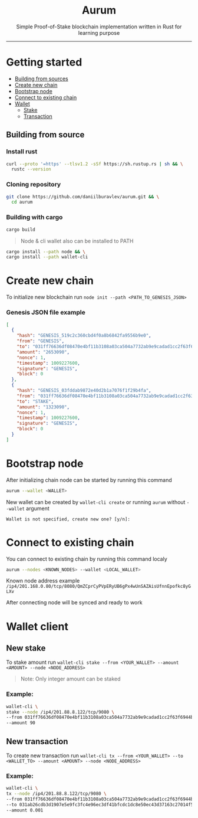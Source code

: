 <div align="center">
    <div>
        <h1>Aurum</h1>
    </div>
    <p>Simple Proof-of-Stake blockchain implementation written in Rust for learning purpose</p>
</div>

___

# Getting started
- [Building from sources](#building-from-source)
- [Create new chain](#create-new-chain)
- [Bootstrap node](#bootstrap-node)
- [Connect to existing chain](#connect-to-existing-chain)
- [Wallet](#wallet-client)
  - [Stake](#new-stake)
  - [Transaction](#new-transaction)
## Building from source
### Install rust
```bash
curl --proto '=https' --tlsv1.2 -sSf https://sh.rustup.rs | sh && \
  rustc --version
```
### Cloning repository
```bash
git clone https://github.com/daniilburavlev/aurum.git && \
  cd aurum
```
### Building with cargo
```bash
cargo build 
```
> Node & cli wallet also can be installed to PATH
```bash
cargo install --path node && \
cargo install --path wallet-cli
```

# Create new chain
To initialize new blockchain run `node init --path <PATH_TO_GENESIS_JSON>`
### Genesis JSON file example
```json
[
  {
    "hash": "GENESIS_519c2c360cbd4f0a8b6842fa9556b9e0",
    "from": "GENESIS",
    "to": "031ff76636df08470e4bf11b3108a03ca504a7732ab9e9cadad1cc2f63f6944bd1",
    "amount": "2653090",
    "nonce": 1,
    "timestamp": 1009227600,
    "signature": "GENESIS",
    "block": 0
  },
  {
    "hash": "GENESIS_03fddab9872e40d2b1a7076f1f29b4fa",
    "from": "031ff76636df08470e4bf11b3108a03ca504a7732ab9e9cadad1cc2f63f6944bd1",
    "to": "STAKE",
    "amount": "1323090",
    "nonce": 1,
    "timestamp": 1009227600,
    "signature": "GENESIS",
    "block": 0
  }
]
```

# Bootstrap node
After initializing chain node can be started by running this command
```bash
aurum --wallet <WALLET>
```
New wallet can be created by `wallet-cli create` or running `aurum` without `--wallet` argument
```
Wallet is not specified, create new one? [y/n]: 
```

# Connect to existing chain
You can connect to existing chain by running this command localy
```bash
aurum --nodes <KNOWN_NODES> --wallet <LOCAL_WALLET>
```
Known node address example `/ip4/201.168.0.80/tcp/8080/QmZCprCyPVpERyUB6gPx4wUnSAZAisUfnnEpofkc8yGLXv`

After connecting node will be synced and ready to work

# Wallet client
## New stake
To stake amount run `wallet-cli stake --from <YOUR_WALLET> --amount <AMOUNT> --node <NODE_ADDRESS>`
> Note: Only integer amount can be staked
### Example:

```bash
wallet-cli \
stake --node /ip4/201.88.8.122/tcp/9080 \
--from 031ff76636df08470e4bf11b3108a03ca504a7732ab9e9cadad1cc2f63f6944bd1 \
--amount 90
```
## New transaction
To create new transaction run `wallet-cli tx --from <YOUR_WALLET> --to <WALLET_TO> --amount <AMOUNT> --node <NODE_ADDRESS>`

### Example:

```bash
wallet-cli \
tx --node /ip4/201.88.8.122/tcp/9080 \
--from 031ff76636df08470e4bf11b3108a03ca504a7732ab9e9cadad1cc2f63f6944bd1 \
--to 031ab26cdb3d1907e5e9fc3fc4e96ec3df41bfcdc1dc8e50ec43d37163c27014f5 \
--amount 0.001
```